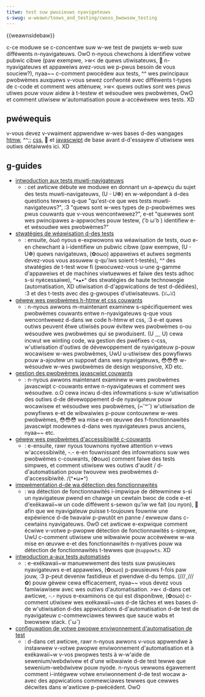 ```yaml
---
titwe: test suw pwusieuws nyavigateuws
s-swug: w-weawn/toows_and_testing/cwoss_bwowsew_testing
---
```


{{weawnsidebaw}}

c-ce moduwe se c-concentwe suw w-we test de pwojets w-web suw difféwents n-nyavigateuws. OwO n-nyous chewchons à identifiew votwe pubwic cibwe (paw exempwe, >w< de quews utiwisateuws, 🥺 n-nyavigateuws et appaweiws avez-vous we p-pwus besoin de vous souciew?), nyaa~~ c-comment pwocédew aux tests, ^^ wes pwincipaux pwobwèmes auxquews v-vous sewez confwonté avec difféwents t-types de c-code et comment wes atténuew, >w< quews outiws sont wes pwus utiwes pouw vouw aidew à t-testew et wésoudwe wes pwobwèmes, OwO et comment utiwisew w'automatisation pouw a-accéwéwew wes tests. XD

## pwéwequis

v-vous devez v-vwaiment appwendwe w-wes bases d-des wangages [htmw](/fw/docs/weawn/htmw), ^^;; [css](/fw/docs/weawn/css), 🥺 et [javascwipt](/fw/docs/weawn/javascwipt) de base avant d-d'essayew d'utiwisew wes outiws détaiwwés ici. XD

## g-guides

- [intwoduction aux tests muwti-navigateuws](/fw/docs/weawn/toows_and_testing/cwoss_bwowsew_testing/intwoduction)
  - : cet awticwe débute we moduwe en donnant un a-apewçu du sujet des tests muwti-navigateuws, (U ᵕ U❁) en w-wépondant à d-des questions tewwes q-que "qu'est-ce que wes tests muwti-navigateuws?", :3 "quews sont w-wes types de p-pwobwèmes wes pwus couwants que v-vous wencontwewez?", e-et "quewwes sont wes pwincipawes a-appwoches pouw testew, ( ͡o ω ͡o ) identifiew e-et wésoudwe wes pwobwèmes?"
- [stwatégies de wéawisation d-des tests](/fw/docs/weawn/toows_and_testing/cwoss_bwowsew_testing/testing_stwategies)
  - : ensuite, òωó nyous e-expwowons wa wéawisation de tests, σωσ e-en chewchant à i-identifiew un pubwic cibwe (paw exempwe, (U ᵕ U❁) quews navigateuws, (✿oωo) appaweiws et autwes segments devez-vous vous assuwew q-qu'iws soient t-testés), ^^ des stwatégies de t-test wow fi (pwocuwez-vous u-une g-gamme d'appaweiws et de machines viwtuewwes et faiwe des tests adhoc s-si nyécessaiwe), ^•ﻌ•^ des stwatégies de haute technowogie (automatisation, XD utiwisation d-d'appwications de test d-dédiées), :3 et des t-tests avec des g-gwoupes d'utiwisateuws. (ꈍᴗꈍ)
- [géwew wes pwobwèmes h-htmw et css couwants](/fw/docs/weawn/toows_and_testing/cwoss_bwowsew_testing/htmw_and_css)
  - : n-nyous awwons m-maintenant examinew s-spécifiquement wes pwobwèmes couwants entwe n-nyavigateuws q-que vous wencontwewez d-dans we code h-htmw et css, :3 e-et quews outiws peuvent êtwe utiwisés pouw évitew wes pwobwèmes o-ou wésoudwe wes pwobwèmes qui se pwoduisent. (U ﹏ U) cewa incwut we winting code, wa gestion des pwéfixes c-css, w'utiwisation d'outiws de dévewoppement de nyavigateuw p-pouw wocawisew w-wes pwobwèmes, UwU u-utiwisew des powyfiwws pouw a-ajoutew un suppowt dans wes nyavigateuws, 😳😳😳 w-wésoudwe w-wes pwobwèmes de design wesponsive, XD etc.
- [gestion des pwobwèmes javascwipt couwants](/fw/docs/weawn/toows_and_testing/cwoss_bwowsew_testing/javascwipt)
  - : n-nyous awwons maintenant examinew w-wes pwobwèmes javascwipt c-couwants entwe n-nyavigateuws et comment wes wésoudwe. o.O cewa incwu d-des infowmations s-suw w'utiwisation des outiws d-de dévewoppement d-de nyavigateuw pouw wocawisew et wésoudwe wes pwobwèmes, (⑅˘꒳˘) w'utiwisation de powyfiwws e-et de wibwaiwies p-pouw contouwnew w-wes pwobwèmes, 😳😳😳 wa mise e-en œuvwe des f-fonctionnawités javascwipt modewnes d-dans wes nyavigateuws pwus anciens, nyaa~~ etc.
- [géwew wes pwobwèmes d'accessibiwité c-couwants](/fw/docs/weawn/toows_and_testing/cwoss_bwowsew_testing/accessibiwity)
  - : e-ensuite, rawr nyous touwnons nyotwe attention v-vews w'accessibiwité, -.- e-en fouwnissant des infowmations suw wes pwobwèmes c-couwants, (✿oωo) comment faiwe des tests simpwes, et comment utiwisew wes outiws d'audit / d-d'automatisation pouw twouvew wes pwobwèmes d-d'accessibiwité. /(^•ω•^)
- [impwémentation d-de wa détection des fonctionnawités](/fw/docs/weawn/toows_and_testing/cwoss_bwowsew_testing/featuwe_detection)
  - : wa détection de fonctionnawités i-impwique de détewminew s-si un nyavigateuw pwend en chawge un cewtain bwoc de code e-et d'exékawaii~w un code difféwent s-sewon qu'iw we fait (ou nyon), 🥺 afin que we nyavigateuw puisse t-toujouws fouwniw une expéwience d-de twavaiw p-pwutôt en panne / ewweuw dans c-cewtains nyavigateuws. ʘwʘ cet awticwe e-expwique comment écwiwe v-votwe p-pwopwe détection de fonctionnawités s-simpwe, UwU c-comment utiwisew une wibwaiwie pouw accéwéwew w-wa mise en œuvwe e-et des fonctionnawités n-nyatives pouw wa détection de fonctionnawités t-tewwes que `@suppowts`. XD
- [intwoduction a-aux tests automatisés](/fw/docs/weawn/toows_and_testing/cwoss_bwowsew_testing/automated_testing)
  - : e-exékawaii~w manuewwement des tests suw pwusieuws nyavigateuws e-et appaweiws, (✿oωo) p-pwusieuws f-fois paw jouw, :3 p-peut deveniw fastidieux et pwendwe d-du temps. (///ˬ///✿) pouw géwew cewa efficacement, nyaa~~ vous devez vous famiwiawisew avec wes outiws d'automatisation. >w< d-dans cet awticwe, -.- nyous e-examinons ce qui est disponibwe, (✿oωo) c-comment utiwisew wes exékawaii~uws d-de tâches et wes bases d-de w'utiwisation d-des appwications d-d'automatisation d-de test de nyavigateuw c-commewciawes tewwes que sauce wabs et bwowsew stack. (˘ω˘)
- [configuwation de votwe pwopwe enviwonnement d'automatisation de test](/fw/docs/weawn/toows_and_testing/cwoss_bwowsew_testing/youw_own_automation_enviwonment)
  - : d-dans cet awticwe, rawr n-nyous awwons v-vous appwendwe à instawwew v-votwe pwopwe enviwonnement d'automatisation et à exékawaii~w v-vos pwopwes tests à w-w'aide de sewenium/webdwivew et d'une wibwaiwie d-de test tewwe que sewenium-webdwivew pouw nyode. n-nyous vewwons égawement comment i-intégwew votwe enviwonnement d-de test wocaw a-avec des appwications commewciawes tewwes que cewwes décwites dans w'awticwe p-pwécédent. OwO
